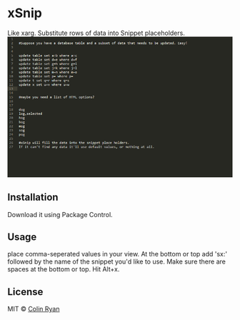 xSnip
============

Like xarg. Substitute rows of data into Snippet placeholders.
![xSnip](example/example.gif)

## Installation

Download it using Package Control.

## Usage

place comma-seperated values in your view. At the bottom or top add 'sx:' followed by the name of the snippet you'd like to use. Make sure there are spaces at the bottom or top. Hit Alt+x. 

## License

MIT © [Colin Ryan](http://github.com/ColinRyan)